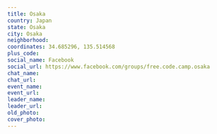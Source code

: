 ```yaml
---
title: Osaka
country: Japan
state: Osaka
city: Osaka
neighborhood: 
coordinates: 34.685296, 135.514568
plus_code:
social_name: Facebook
social_url: https://www.facebook.com/groups/free.code.camp.osaka
chat_name:
chat_url:
event_name:
event_url:
leader_name:
leader_url:
old_photo: 
cover_photo:
---
```

